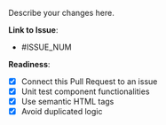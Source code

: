 Describe your changes here.

**Link to Issue**:

-   #ISSUE_NUM

**Readiness**:

-   [x] Connect this Pull Request to an issue
-   [x] Unit test component functionalities
-   [x] Use semantic HTML tags
-   [x] Avoid duplicated logic
